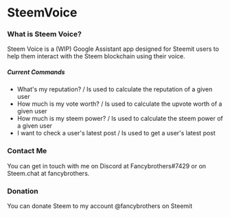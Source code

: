 # SteemVoice
### What is Steem Voice?
Steem Voice is a (WIP) Google Assistant app designed for Steemit users to help them interact with the Steem blockchain using their voice.
##### Current Commands
- What's my reputation? / Is used to calculate the reputation of a given user
- How much is my vote worth? / Is used to calculate the upvote worth of a given user
- How much is my steem power? / Is used to calculate the steem power of a given user
- I want to check a user's latest post / Is used to get a user's latest post
### Contact Me
You can get in touch with me on Discord  at Fancybrothers#7429 or on Steem.chat at fancybrothers.
### Donation
You can donate Steem to my account @fancybrothers on Steemit
